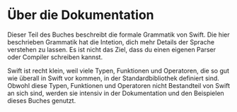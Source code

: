 # Über die Dokumentation

Dieser Teil des Buches beschreibt die formale Grammatik von Swift. Die hier beschrieben Grammatik hat die Intetion, dich mehr Details der Sprache verstehen zu lassen. Es ist nicht das Ziel, dass du einen eigenen Parser oder Compiler schreiben kannst.  

Swift ist recht klein, weil viele Typen, Funktionen und Operatoren, die so gut wie überall in Swift vor kommen, in der Standardbibliothek definiert sind. Obwohl diese Typen, Funktionen und Operatoren nicht Bestandteil von Swift an sich sind, werden sie intensiv in der Dokumentation und den Beispielen dieses Buches genutzt.  
